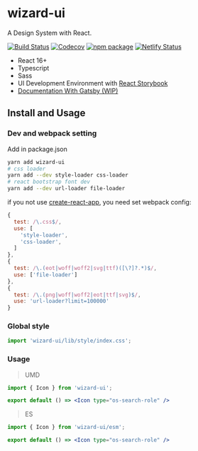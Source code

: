 # wizard-ui

A Design System with React.

[![Build Status](https://travis-ci.org/xsky-fe/wizard-ui.svg?branch=master)](https://travis-ci.org/xsky-fe/wizard-ui)
[![Codecov](https://img.shields.io/codecov/c/github/xsky-fe/wizard-ui/master.svg?style=flat-square)](https://codecov.io/gh/xsky-fe/wizard-ui/branch/master) 
[![npm package](https://img.shields.io/npm/v/wizard-ui.svg?style=flat-square)](https://www.npmjs.org/package/wizard-ui)
[![Netlify Status](https://api.netlify.com/api/v1/badges/4ebb8f03-b43f-46d3-b43e-8a0c98605fcd/deploy-status)](https://app.netlify.com/sites/wizard-ui/deploys)

- React 16+
- Typescript
- Sass
- UI Development Environment with [React Storybook](https://storybook.js.org/)
- [Documentation With  Gatsby (WIP)](https://xsky-fe.github.io/wizard-ui/)

## Install and Usage

### Dev and webpack setting

Add in package.json

```bash
yarn add wizard-ui
# css loader
yarn add --dev style-loader css-loader
# react bootstrap font dev
yarn add --dev url-loader file-loader
```

if you not use [create-react-app](https://github.com/facebook/create-react-app), you need set webpack config:

```js
{
  test: /\.css$/,
  use: [
    'style-loader',
    'css-loader',
  ]
},
{
  test: /\.(eot|woff|woff2|svg|ttf)([\?]?.*)$/,
  use: ['file-loader']
},
{
  test: /\.(png|woff|woff2|eot|ttf|svg)$/,
  use: 'url-loader?limit=100000'
}
```

### Global style

```jsx
import 'wizard-ui/lib/style/index.css';
```

### Usage

> UMD

```jsx
import { Icon } from 'wizard-ui';

export default () => <Icon type="os-search-role" />
```

> ES

```jsx
import { Icon } from 'wizard-ui/esm';

export default () => <Icon type="os-search-role" />
```
